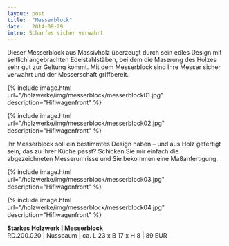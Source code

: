```yaml
---
layout: post
title:  "Messerblock"
date:   2014-09-29
intro: Scharfes sicher verwahrt
---
```


Dieser Messerblock aus Massivholz überzeugt durch sein edles Design mit seitlich angebrachten Edelstahlstäben, 
bei dem die Maserung des Holzes sehr gut zur Geltung kommt. 
Mit dem Messerblock sind Ihre Messer sicher verwahrt und der Messerschaft griffbereit. 

{% include image.html url="/holzwerke/img/messerblock/messerblock01.jpg" description="Hifiwagenfront" %}

{% include image.html url="/holzwerke/img/messerblock/messerblock02.jpg" description="Hifiwagenfront" %}

Ihr Messerblock soll ein bestimmtes Design haben – und aus Holz gefertigt sein, 
das zu Ihrer Küche passt? 
Schicken Sie mir einfach die abgezeichneten Messerumrisse und Sie bekommen eine Maßanfertigung.

{% include image.html url="/holzwerke/img/messerblock/messerblock03.jpg" description="Hifiwagenfront" %}

{% include image.html url="/holzwerke/img/messerblock/messerblock04.jpg" description="Hifiwagenfront" %}

**Starkes Holzwerk \| Messerblock**   
	RD.200.020  \| 	Nussbaum \| ca. L 23 x B 17 x H 8 \| 89 EUR

